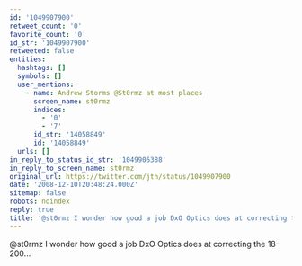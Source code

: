 ```yaml
---
id: '1049907900'
retweet_count: '0'
favorite_count: '0'
id_str: '1049907900'
retweeted: false
entities:
  hashtags: []
  symbols: []
  user_mentions:
    - name: Andrew Storms @St0rmz at most places
      screen_name: st0rmz
      indices:
        - '0'
        - '7'
      id_str: '14058849'
      id: '14058849'
  urls: []
in_reply_to_status_id_str: '1049905388'
in_reply_to_screen_name: st0rmz
original_url: https://twitter.com/jth/status/1049907900
date: '2008-12-10T20:48:24.000Z'
sitemap: false
robots: noindex
reply: true
title: '@st0rmz I wonder how good a job DxO Optics does at correcting the 18-200...'
---
```


@st0rmz I wonder how good a job DxO Optics does at correcting the 18-200...